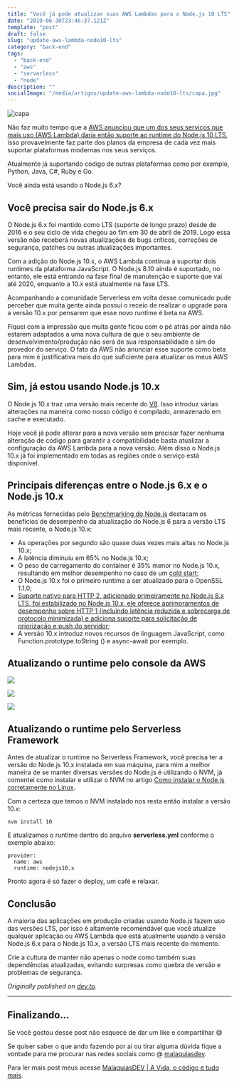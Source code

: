 ```yaml
---
title: "Você já pode atualizar suas AWS Lambdas para o Node.js 10 LTS"
date: "2019-06-30T23:46:37.121Z"
template: "post"
draft: false
slug: "update-aws-lambda-node10-lts"
category: "back-end"
tags:
  - "back-end"
  - "aws"
  - "serverless"
  - "node"
description: ""
socialImage: "/media/artigos/update-aws-lambda-node10-lts/capa.jpg"
---
```


![capa](/media/artigos/update-aws-lambda-node10-lts/capa.jpg)

Não faz muito tempo que a [AWS anunciou que um dos seus serviços que mais uso (AWS Lambda) daria então suporte ao runtime do Node.js 10 LTS](https://aws.amazon.com/about-aws/whats-new/2019/05/aws_lambda_adds_support_for_node_js_v10/), isso provavelmente faz parte dos planos da empresa de cada vez mais suportar plataformas modernas nos seus serviços.

Atualmente já suportando código de outras plataformas como por exemplo, Python, Java, C#, Ruby e Go.

Você ainda está usando o Node.js 6.x?

## Você precisa sair do Node.js 6.x

O Node.js 6.x foi mantido como LTS (suporte de longo prazo) desde de 2016 e o seu ciclo de vida chegou ao fim em 30 de abril de 2019. Logo essa versão não receberá novas atualizações de bugs críticos, correções de segurança, patches ou outras atualizações importantes.

Com a adição do Node.js 10.x, o AWS Lambda continua a suportar dois runtimes da plataforma JavaScript. O Node.js 8.10 ainda é suportado, no entanto, ele está entrando na fase final de manutenção e suporte que vai até 2020, enquanto a 10.x está atualmente na fase LTS.

Acompanhando a comunidade Serverless em volta desse comunicado pude perceber que muita gente ainda possui o receio de realizar o upgrade para a versão 10.x por pensarem que esse novo runtime é beta na AWS.

Fiquei com a impressão que muita gente ficou com o pé atrás por ainda não estarem adaptados a uma nova cultura de que o seu ambiente de desenvolvimento/produção não será de sua responsabilidade e sim do provedor do serviço. O fato da AWS não anunciar esse suporte como beta para mim é justificativa mais do que suficiente para atualizar os meus AWS Lambdas.

## Sim, já estou usando Node.js 10.x

O Node.js 10.x traz uma versão mais recente do [V8](http://v8.dev). Isso introduz várias alterações na maneira como nosso código é compilado, armazenado em cache e executado.

Hoje você já pode alterar para a nova versão sem precisar fazer nenhuma alteração de código para garantir a compatibilidade basta atualizar a configuração da AWS Lambda para a nova versão. Além disso o Node.js 10.x já foi implementado em todas as regiões onde o serviço está disponível.

## Principais diferenças entre o Node.js 6.x e o Node.js 10.x

As métricas fornecidas pelo [Benchmarking do Node.js](https://benchmarking.nodejs.org) destacam os benefícios de desempenho da atualização do Node.js 6 para a versão LTS mais recente, o Node.js 10.x:

- As operações por segundo são quase duas vezes mais altas no Node.js 10.x;
- A latência diminuiu em 65% no Node.js 10.x;
- O peso de carregamento do container é 35% menor no Node.js 10.x, resultando em melhor desempenho no caso de um [cold start](https://docs.aws.amazon.com/pt_br/lambda/latest/dg/running-lambda-code.html);
- O Node.js 10.x foi o primeiro runtime a ser atualizado para o OpenSSL 1.1.0;
- [Suporte nativo para HTTP 2, adicionado primeiramente no Node.js 8.x LTS, foi estabilizado no Node.js 10.x, ele oferece aprimoramentos de desempenho sobre HTTP 1 (incluindo latência reduzida e sobrecarga de protocolo minimizada) e adiciona suporte para solicitação de priorização e push do servidor](http://hipsters.tech/http2-magia-com-o-novo-protocolo/);
- A versão 10.x introduz novos recursos de linguagem JavaScript, como Function.prototype.toString () e async-await por exemplo.

## Atualizando o runtime pelo console da AWS

![](https://i.ibb.co/64F7xCT/Screen-Shot-2019-06-23-at-09-20-38.png)

![](https://i.ibb.co/rFjtz2h/Screen-Shot-2019-06-23-at-09-20-50.png)

![](https://i.ibb.co/XWbQ1vJ/Screen-Shot-2019-06-23-at-09-21-00.png)

## Atualizando o runtime pelo Serverless Framework

Antes de atualizar o runtime no Serverless Framework, você precisa ter a versão do Node.js 10.x instalada em sua máquina, para mim a melhor maneira de se manter diversas versões do Node.js é utilizando o NVM, já comentei como instalar e utilizar o NVM no artigo [Como instalar o Node.js corretamente no Linux](https://malaquias.dev/posts/como-instalar-o-nodejs-corretamente-no-linux/).

Com a certeza que temos o NVM instalado nos resta então instalar a versão 10.x:

```
nvm install 10
```

E atualizamos o runtime dentro do arquivo **serverless.yml** conforme o exemplo abaixo:

```
provider:
  name: aws
  runtime: nodejs10.x
```

Pronto agora é só fazer o deploy, um café e relaxar.

## Conclusão

A maioria das aplicações em produção criadas usando Node.js fazem uso das versões LTS, por isso é altamente recomendável que você atualize qualquer aplicação ou AWS Lambda que está atualmente usando a versão Node.js 6.x para o Node.js 10.x, a versão LTS mais recente do momento.

Crie a cultura de manter não apenas o node como também suas dependências atualizadas, evitando surpresas como quebra de versão e problemas de segurança.

*Originally published on [dev.to](https://dev.to/collabcode/voce-ja-pode-atualizar-suas-aws-lambdas-para-o-node-js-10-lts-207l).*

---

## Finalizando…

Se você gostou desse post não esquece de dar um like e compartilhar 😄

Se quiser saber o que ando fazendo por ai ou tirar alguma dúvida fique a vontade para me procurar nas redes sociais como @ [malaquiasdev](https://twitter.com/malaquiasdev).

Para ler mais post meus acesse [MalaquiasDEV | A Vida, o código e tudo mais](http://malaquias.dev).
